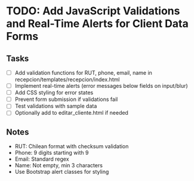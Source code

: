 # TODO: Add JavaScript Validations and Real-Time Alerts for Client Data Forms

## Tasks
- [ ] Add validation functions for RUT, phone, email, name in recepcion/templates/recepcion/index.html
- [ ] Implement real-time alerts (error messages below fields on input/blur)
- [ ] Add CSS styling for error states
- [ ] Prevent form submission if validations fail
- [ ] Test validations with sample data
- [ ] Optionally add to editar_cliente.html if needed

## Notes
- RUT: Chilean format with checksum validation
- Phone: 9 digits starting with 9
- Email: Standard regex
- Name: Not empty, min 3 characters
- Use Bootstrap alert classes for styling
